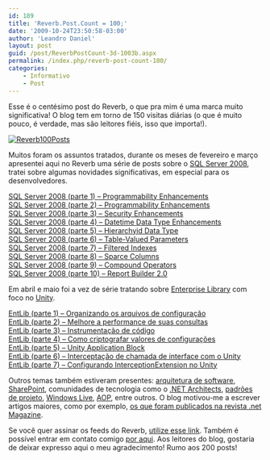 ```yaml
---
id: 189
title: 'Reverb.Post.Count = 100;'
date: '2009-10-24T23:50:58-03:00'
author: 'Leandro Daniel'
layout: post
guid: /post/ReverbPostCount-3d-1003b.aspx
permalink: /index.php/reverb-post-count-100/
categories:
    - Informativo
    - Post
---
```


Esse é o centésimo post do Reverb, o que pra mim é uma marca muito significativa! O blog tem em torno de 150 visitas diárias (o que é muito pouco, é verdade, mas são leitores fiéis, isso que importa!).

[![Reverb100Posts](http://leandrodaniel.com/pics/WindowsLiveWriter/Reverb.Post.Count100/73DDCAAB/Reverb100Posts_thumb.gif "Reverb100Posts")](http://leandrodaniel.com/pics/WindowsLiveWriter/Reverb.Post.Count100/14650A5E/Reverb100Posts.gif)

Muitos foram os assuntos tratados, durante os meses de fevereiro e março apresentei aqui no Reverb uma série de posts sobre o [SQL Server 2008](http://www.leandrodaniel.com/?tag=/sql+server+2008), tratei sobre algumas novidades significativas, em especial para os desenvolvedores.

[SQL Server 2008 (parte 1) – Programmability Enhancements](http://www.leandrodaniel.com//post/SQL-Server-2008-Programmability-Enhancements-(parte-1))   
[SQL Server 2008 (parte 2) – Programmability Enhancements](http://www.leandrodaniel.com//post/SQL-Server-2008-Programmability-Enhancements-(parte-2))   
[SQL Server 2008 (parte 3) – Security Enhancements](http://www.leandrodaniel.com//post/SQL-Server-2008-Programmability-Enhancements-(parte-3))   
[SQL Server 2008 (parte 4) – Datetime Data Type Enhancements](http://www.leandrodaniel.com//post/SQL-Server-2008-(parte-4)-Datetime-Data-Type-Enhancements)   
[SQL Server 2008 (parte 5) – Hierarchyid Data Type](http://www.leandrodaniel.com//post/SQL-Server-2008-(parte-5)-Hierarchyid-Data-Type)   
[SQL Server 2008 (parte 6) – Table-Valued Parameters](http://www.leandrodaniel.com//post/SQL-Server-2008-(parte-6)-e28093-Table-Valued-Parameters)   
[SQL Server 2008 (parte 7) – Filtered Indexes](http://www.leandrodaniel.com//post/SQL-Server-2008-(parte-7)-e28093-Filtered-Indexes)   
[SQL Server 2008 (parte 8) – Sparce Columns](http://www.leandrodaniel.com//post/SQL-Server-2008-(parte-8)-e28093-Sparce-Columns)   
[SQL Server 2008 (parte 9) – Compound Operators](http://www.leandrodaniel.com//post/SQL-Server-2008-(parte-9)-e28093-Compound-Operators)   
[SQL Server 2008 (parte 10) – Report Builder 2.0](http://www.leandrodaniel.com//post/SQL-Server-2008-(parte-10)-e28093-Report-Builder-20)

Em abril e maio foi a vez de série tratando sobre [Enterprise Library](http://www.leandrodaniel.com/?tag=/enterprise+library) com foco no [Unity](http://www.leandrodaniel.com/?tag=/inje%c3%a7%c3%a3o+de+depend%c3%aancia).

 [EntLib (parte 1) – Organizando os arquivos de configuração](http://www.leandrodaniel.com/post/EntLib-(parte-1)-e28093-Organizando-os-arquivos-de-configuracao)   
[EntLib (parte 2) – Melhore a performance de suas consultas](http://www.leandrodaniel.com/post/EntLib-(parte-2)-e28093-Melhore-a-performance-de-suas-consultas)   
[EntLib (parte 3) – Instrumentação de código](http://www.leandrodaniel.com/post/EntLib-(parte-3)-e28093-Instrumentacao-de-codigo)   
[EntLib (parte 4) – Como criptografar valores de configurações](http://www.leandrodaniel.com/post/EntLib-(parte-4)-e28093-Como-criptografar-valores-de-configuracoes)   
[EntLib (parte 5) – Unity Application Block](http://www.leandrodaniel.com/post/EntLib-(parte-5)-e28093-Unity-Application-Block)   
[EntLib (parte 6) – Interceptação de chamada de interface com o Unity](http://www.leandrodaniel.com/post/EntLib-(parte-6)-e28093-Interceptacao-de-chamada-de-interface-com-o-Unity)   
[EntLib (parte 7) – Configurando InterceptionExtension no Unity](http://www.leandrodaniel.com/post/EntLib-(parte-7)-e28093-Configurando-InterceptionExtension-no-Unity)

Outros temas também estiveram presentes: [arquitetura de software](http://www.leandrodaniel.com/?tag=/arquitetura), [SharePoint](http://www.leandrodaniel.com/?tag=/sharepoint), comunidades de tecnologia como o [.NET Architects](http://www.leandrodaniel.com/?tag=/.net+architects), [padrões de projeto](http://www.leandrodaniel.com/?tag=/patterns+%26+practices), [Windows Live](http://www.leandrodaniel.com/?tag=/windows+live), [AOP](http://www.leandrodaniel.com/?tag=/aop), entre outros. O blog motivou-me a escrever artigos maiores, como por exemplo, [os que foram publicados na revista .net Magazine](http://www.leandrodaniel.com//page/artigos).

Se você quer assinar os feeds do Reverb, [utilize esse link](http://feeds.feedburner.com/lodreverb). Também é possível entrar em contato comigo [por aqui](http://www.leandrodaniel.com/contact). Aos leitores do blog, gostaria de deixar expresso aqui o meu agradecimento! Rumo aos 200 posts!